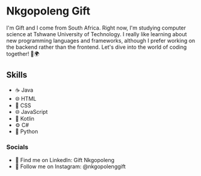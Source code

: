 # Nkgopoleng Gift
I'm Gift and I come from South Africa. Right now, I'm studying computer science at Tshwane University of Technology. I really like learning about new programming languages and frameworks, although I prefer working on the backend rather than the frontend. Let's dive into the world of coding together! 🚀🌍

## Skills 
*  ☕️ Java
*  🌐 HTML
*  🎨 CSS
*  🌐 JavaScript
*  🔶 Kotlin
*  ⚙️ C#
*  🐍 Python

### Socials
*   🔗 Find me on LinkedIn: Gift Nkgopoleng
*   📸 Follow me on Instagram: @nkgopolenggift
